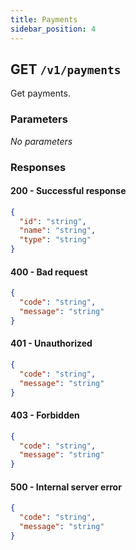 ```yaml
---
title: Payments
sidebar_position: 4
---
```


## GET `/v1/payments`

Get payments.

### Parameters

_No parameters_

### Responses

#### 200 - Successful response

```json
{
  "id": "string",
  "name": "string",
  "type": "string"
}
```

#### 400 - Bad request

```json
{
  "code": "string",
  "message": "string"
}
```

#### 401 - Unauthorized

```json
{
  "code": "string",
  "message": "string"
}
```

#### 403 - Forbidden

```json
{
  "code": "string",
  "message": "string"
}
```

#### 500 - Internal server error

```json
{
  "code": "string",
  "message": "string"
}
``` 